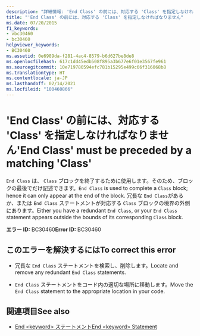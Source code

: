```yaml
---
description: "詳細情報: 'End Class' の前には、対応する 'Class' を指定しなければなりません"
title: "'End Class' の前には、対応する 'Class' を指定しなければなりません"
ms.date: 07/20/2015
f1_keywords:
- vbc30460
- bc30460
helpviewer_keywords:
- BC30460
ms.assetid: 0e6989da-f281-4ac4-8579-b6d627be8de8
ms.openlocfilehash: 617c1dd45edb508f895a3b677e6f01e3567fe961
ms.sourcegitcommit: 10e719780594efc781b15295e499c66f316068b8
ms.translationtype: HT
ms.contentlocale: ja-JP
ms.lasthandoff: 02/14/2021
ms.locfileid: "100460866"
---
```

# <a name="end-class-must-be-preceded-by-a-matching-class"></a><span data-ttu-id="88a7f-103">'End Class' の前には、対応する 'Class' を指定しなければなりません</span><span class="sxs-lookup"><span data-stu-id="88a7f-103">'End Class' must be preceded by a matching 'Class'</span></span>

<span data-ttu-id="88a7f-104">`End Class` は、 `Class` ブロックを終了するために使用します。そのため、ブロックの最後でだけ記述できます。</span><span class="sxs-lookup"><span data-stu-id="88a7f-104">`End Class` is used to complete a `Class` block; hence it can only appear at the end of the block.</span></span> <span data-ttu-id="88a7f-105">冗長な `End Class`があるか、または `End Class` ステートメントが対応する `Class` ブロックの境界の外側にあります。</span><span class="sxs-lookup"><span data-stu-id="88a7f-105">Either you have a redundant `End Class`, or your `End Class` statement appears outside the bounds of its corresponding `Class` block.</span></span>  
  
 <span data-ttu-id="88a7f-106">**エラー ID:** BC30460</span><span class="sxs-lookup"><span data-stu-id="88a7f-106">**Error ID:** BC30460</span></span>  
  
## <a name="to-correct-this-error"></a><span data-ttu-id="88a7f-107">このエラーを解決するには</span><span class="sxs-lookup"><span data-stu-id="88a7f-107">To correct this error</span></span>  
  
- <span data-ttu-id="88a7f-108">冗長な `End Class` ステートメントを検索し、削除します。</span><span class="sxs-lookup"><span data-stu-id="88a7f-108">Locate and remove any redundant `End Class` statements.</span></span>  
  
- <span data-ttu-id="88a7f-109">`End Class` ステートメントをコード内の適切な場所に移動します。</span><span class="sxs-lookup"><span data-stu-id="88a7f-109">Move the `End Class` statement to the appropriate location in your code.</span></span>  
  
## <a name="see-also"></a><span data-ttu-id="88a7f-110">関連項目</span><span class="sxs-lookup"><span data-stu-id="88a7f-110">See also</span></span>

- [<span data-ttu-id="88a7f-111">End \<keyword> ステートメント</span><span class="sxs-lookup"><span data-stu-id="88a7f-111">End \<keyword> Statement</span></span>](../language-reference/statements/end-keyword-statement.md)
